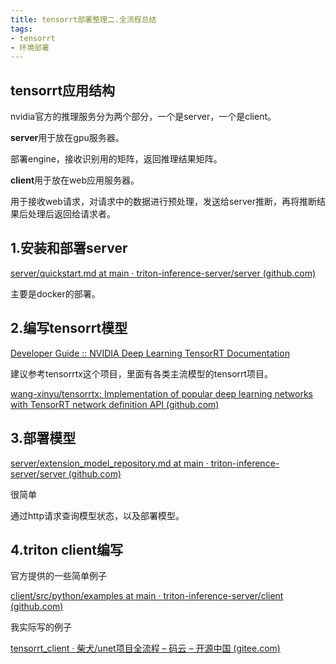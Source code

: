 ```yaml
---
title: tensorrt部署整理二.全流程总结
tags: 
- tensorrt 
- 环境部署
---
```


## tensorrt应用结构

nvidia官方的推理服务分为两个部分，一个是server，一个是client。

**server**用于放在gpu服务器。

部署engine，接收识别用的矩阵，返回推理结果矩阵。

**client**用于放在web应用服务器。

用于接收web请求，对请求中的数据进行预处理，发送给server推断，再将推断结果后处理后返回给请求者。

## 1.安装和部署server

[server/quickstart.md at main · triton-inference-server/server (github.com)](https://github.com/triton-inference-server/server/blob/main/docs/quickstart.md#install-triton-docker-image)

主要是docker的部署。

## 2.编写tensorrt模型

[Developer Guide :: NVIDIA Deep Learning TensorRT Documentation](https://docs.nvidia.com/deeplearning/tensorrt/developer-guide/index.html#overview)

建议参考tensorrtx这个项目，里面有各类主流模型的tensorrt项目。

[wang-xinyu/tensorrtx: Implementation of popular deep learning networks with TensorRT network definition API (github.com)](https://github.com/wang-xinyu/tensorrtx)

## 3.部署模型

[server/extension_model_repository.md at main · triton-inference-server/server (github.com)](https://github.com/triton-inference-server/server/blob/main/docs/protocol/extension_model_repository.md)

很简单

通过http请求查询模型状态，以及部署模型。

## 4.triton client编写

官方提供的一些简单例子

[client/src/python/examples at main · triton-inference-server/client (github.com)](https://github.com/triton-inference-server/client/tree/main/src/python/examples)

我实际写的例子

[tensorrt_client · 柴犬/unet项目全流程 – 码云 – 开源中国 (gitee.com)](https://gitee.com/doge_ac_cn/unet/tree/master/tensorrt_client)